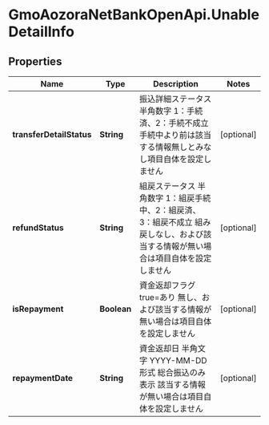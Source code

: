 # GmoAozoraNetBankOpenApi.UnableDetailInfo

## Properties
Name | Type | Description | Notes
------------ | ------------- | ------------- | -------------
**transferDetailStatus** | **String** | 振込詳細ステータス 半角数字 1：手続済、2：手続不成立 手続中より前は該当する情報無しとみなし項目自体を設定しません  | [optional] 
**refundStatus** | **String** | 組戻ステータス 半角数字 1：組戻手続中、2：組戻済、3：組戻不成立 組み戻しなし、および該当する情報が無い場合は項目自体を設定しません  | [optional] 
**isRepayment** | **Boolean** | 資金返却フラグ true&#x3D;あり 無し、および該当する情報が無い場合は項目自体を設定しません  | [optional] 
**repaymentDate** | **String** | 資金返却日 半角文字 YYYY-MM-DD形式 総合振込のみ表示 該当する情報が無い場合は項目自体を設定しません  | [optional] 


